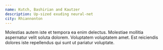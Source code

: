 ```yaml
---
name: Kutch, Bashirian and Kautzer
description: Up-sized exuding neural-net
city: Rhiannonton
---
```

Molestias autem iste et tempora ea enim delectus. Molestiae mollitia aspernatur velit soluta dolorem. Voluptatem voluptatem amet. Est reiciendis dolores iste repellendus qui sunt ut pariatur voluptate.
